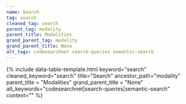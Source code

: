 ```yaml
---
name: Search
tag: search
cleaned_tag: search
parent_tag: modality
parent_title: Modalities
grand_parent_tag: modality
grand_parent_title: None
alt_tags: codesearchnet search-queries semantic-search
---
```


{% include data-table-template.html 
  keyword="search" 
  cleaned_keyword="search" 
  title="Search"
  ancestor_path="modality" 
  parent_title = "Modalities"
  grand_parent_title = "None"
  alt_keywords="codesearchnet|search-queries|semantic-search"
  context=""
%}

